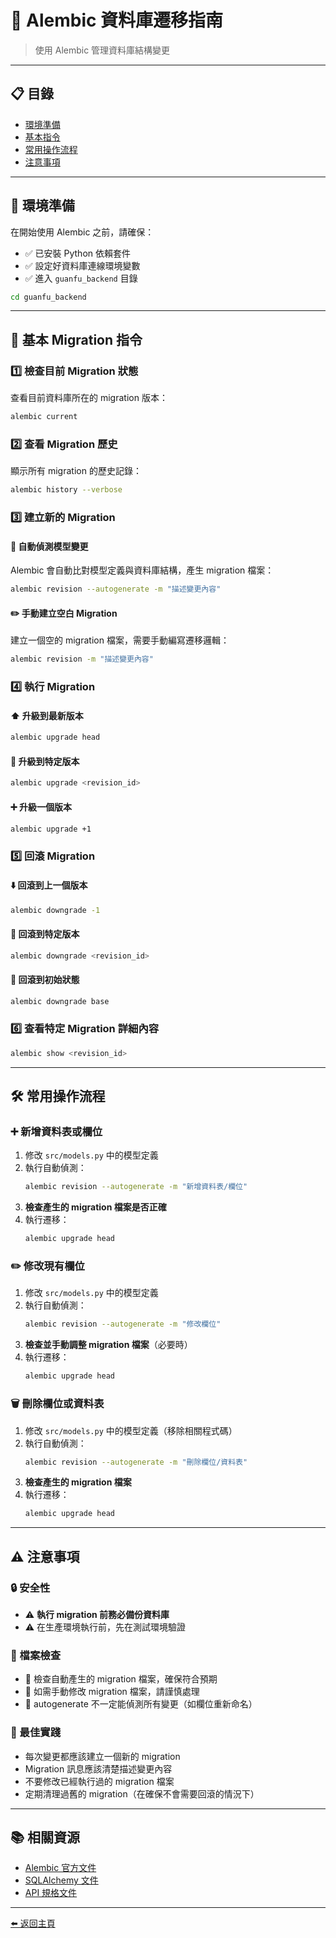 # 🔄 Alembic 資料庫遷移指南

> 使用 Alembic 管理資料庫結構變更

---

## 📋 目錄

- [環境準備](#-環境準備)
- [基本指令](#-基本-migration-指令)
- [常用操作流程](#-常用操作流程)
- [注意事項](#-注意事項)

---

## 🚀 環境準備

在開始使用 Alembic 之前，請確保：

- ✅ 已安裝 Python 依賴套件
- ✅ 設定好資料庫連線環境變數
- ✅ 進入 `guanfu_backend` 目錄

```bash
cd guanfu_backend
```

---

## 📖 基本 Migration 指令

### 1️⃣ 檢查目前 Migration 狀態

查看目前資料庫所在的 migration 版本：

```bash
alembic current
```

### 2️⃣ 查看 Migration 歷史

顯示所有 migration 的歷史記錄：

```bash
alembic history --verbose
```

### 3️⃣ 建立新的 Migration

#### 🤖 自動偵測模型變更

Alembic 會自動比對模型定義與資料庫結構，產生 migration 檔案：

```bash
alembic revision --autogenerate -m "描述變更內容"
```

#### ✏️ 手動建立空白 Migration

建立一個空的 migration 檔案，需要手動編寫遷移邏輯：

```bash
alembic revision -m "描述變更內容"
```

### 4️⃣ 執行 Migration

#### ⬆️ 升級到最新版本

```bash
alembic upgrade head
```

#### 🎯 升級到特定版本

```bash
alembic upgrade <revision_id>
```

#### ➕ 升級一個版本

```bash
alembic upgrade +1
```

### 5️⃣ 回滾 Migration

#### ⬇️ 回滾到上一個版本

```bash
alembic downgrade -1
```

#### 🎯 回滾到特定版本

```bash
alembic downgrade <revision_id>
```

#### 🔄 回滾到初始狀態

```bash
alembic downgrade base
```

### 6️⃣ 查看特定 Migration 詳細內容

```bash
alembic show <revision_id>
```

---

## 🛠️ 常用操作流程

### ➕ 新增資料表或欄位

1. 修改 `src/models.py` 中的模型定義
2. 執行自動偵測：
   ```bash
   alembic revision --autogenerate -m "新增資料表/欄位"
   ```
3. **檢查產生的 migration 檔案是否正確**
4. 執行遷移：
   ```bash
   alembic upgrade head
   ```

### ✏️ 修改現有欄位

1. 修改 `src/models.py` 中的模型定義
2. 執行自動偵測：
   ```bash
   alembic revision --autogenerate -m "修改欄位"
   ```
3. **檢查並手動調整 migration 檔案**（必要時）
4. 執行遷移：
   ```bash
   alembic upgrade head
   ```

### 🗑️ 刪除欄位或資料表

1. 修改 `src/models.py` 中的模型定義（移除相關程式碼）
2. 執行自動偵測：
   ```bash
   alembic revision --autogenerate -m "刪除欄位/資料表"
   ```
3. **檢查產生的 migration 檔案**
4. 執行遷移：
   ```bash
   alembic upgrade head
   ```

---

## ⚠️ 注意事項

### 🔒 安全性

- ⚠️ **執行 migration 前務必備份資料庫**
- ⚠️ 在生產環境執行前，先在測試環境驗證

### 📝 檔案檢查

- 📌 檢查自動產生的 migration 檔案，確保符合預期
- 📌 如需手動修改 migration 檔案，請謹慎處理
- 📌 autogenerate 不一定能偵測所有變更（如欄位重新命名）

### 🎯 最佳實踐

- 每次變更都應該建立一個新的 migration
- Migration 訊息應該清楚描述變更內容
- 不要修改已經執行過的 migration 檔案
- 定期清理過舊的 migration（在確保不會需要回滾的情況下）

---

## 📚 相關資源

- [Alembic 官方文件](https://alembic.sqlalchemy.org/)
- [SQLAlchemy 文件](https://docs.sqlalchemy.org/)
- [API 規格文件](../table_spec.md)

---

[⬅️ 返回主頁](../README.md)
